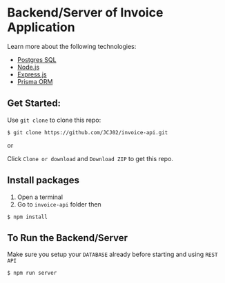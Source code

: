 # Backend/Server of Invoice Application 

Learn more about the following technologies:
- [Postgres SQL](https://www.postgresql.org/docs/current/)
- [Node.js](https://nodejs.org/docs/latest/api/)
- [Express.js](https://expressjs.com/)
- [Prisma ORM](https://www.prisma.io/docs/orm)

## Get Started:

Use `git clone` to clone this repo:
```console
$ git clone https://github.com/JCJ02/invoice-api.git
```
or

Click `Clone or download` and `Download ZIP` to get this repo.

## Install packages

1. Open a terminal
2. Go to `invoice-api` folder then
```console
$ npm install
```

## To Run the Backend/Server
Make sure you setup your `DATABASE` already before starting and using `REST API`

```console
$ npm run server
```
